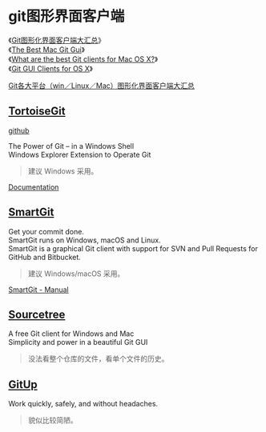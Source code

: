 # git图形界面客户端

《[Git图形化界面客户端大汇总](http://my.oschina.net/amstrong/blog/159114)》  
《[The Best Mac Git Gui](http://blog.hswolff.com/the-best-mac-git-gui/)》  
《[What are the best Git clients for Mac OS X?](http://www.slant.co/topics/465/~what-are-the-best-git-clients-for-mac-os-x)》  
《[Git GUI Clients for OS X](http://undefinedvalue.com/2013/02/28/git-gui-clients-os-x)》  

[Git各大平台（win／Linux／Mac）图形化界面客户端大汇总](https://www.cnblogs.com/tyxa/p/6135896.html)

## [TortoiseGit](https://tortoisegit.org/)

[github](https://github.com/TortoiseGit/TortoiseGit)  

The Power of Git – in a Windows Shell  
Windows Explorer Extension to Operate Git  

> 建议 Windows 采用。

[Documentation](https://tortoisegit.org/docs/)

## [SmartGit](https://www.syntevo.com/smartgit/)

Get your commit done.  
SmartGit runs on Windows, macOS and Linux.  
SmartGit is a graphical Git client with support for SVN and Pull Requests for GitHub and Bitbucket.   

> 建议 Windows/macOS 采用。

[SmartGit - Manual](http://www.syntevo.com/doc/display/SG/Manual)

## [Sourcetree](https://www.sourcetreeapp.com/)

A free Git client for Windows and Mac  
Simplicity and power in a beautiful Git GUI  

> 没法看整个仓库的文件，看单个文件的历史。

## [GitUp](https://gitup.co/)

Work quickly, safely, and without headaches.

> 貌似比较简陋。
